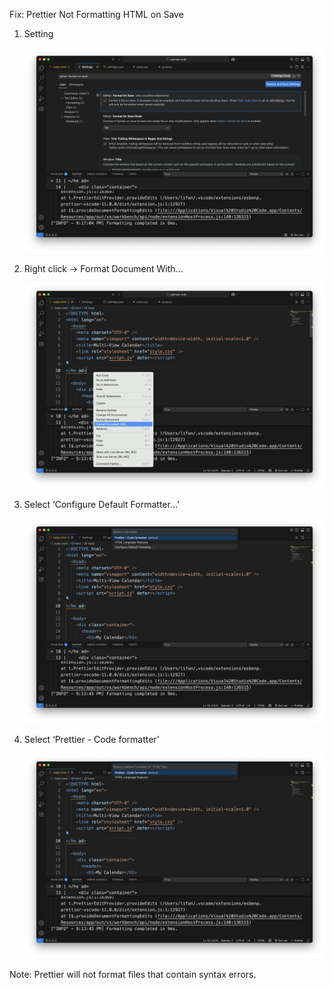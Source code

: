 Fix: Prettier Not Formatting HTML on Save

1. Setting

   ![1](images/1.png)

2. Right click → Format Document With…

   ![2](images/2.png)

3. Select ‘Configure Default Formatter…’

   ![3](images/3.png)

4. Select ‘Prettier - Code formatter’

   ![4](images/4.png)

Note: Prettier will not format files that contain syntax errors.
